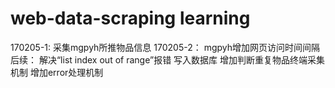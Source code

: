 # web-data-scraping learning
170205-1:  采集mgpyh所推物品信息
170205-2： mgpyh增加网页访问时间间隔
后续：
	解决“list index out of range”报错
	写入数据库
	增加判断重复物品终端采集机制
	增加error处理机制